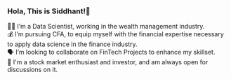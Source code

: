 ### Hola, This is Siddhant!👋

👨‍💻 I’m a Data Scientist, working in the wealth management industry. <br/>
💰 I’m pursuing CFA, to equip myself with the financial expertise necessary to apply data science in the finance industry. <br/>
🗣️ I’m looking to collaborate on FinTech Projects to enhance my skillset.<br/>
💬 I'm a stock market enthusiast and investor, and am always open for discussions on it.<br/>
